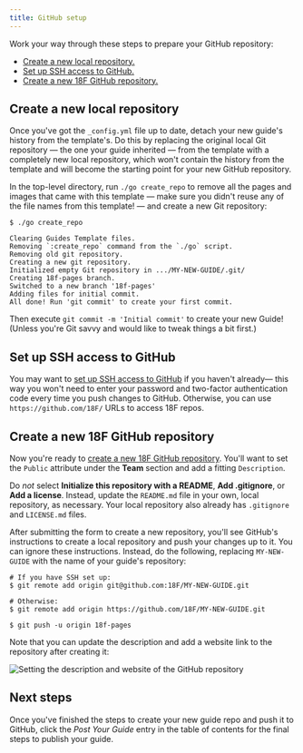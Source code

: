 ```yaml
---
title: GitHub setup
---
```

Work your way through these steps to prepare your GitHub repository:

- [Create a new local repository.](#create-local-repo)
- [Set up SSH access to GitHub.](#set-up-ssh)
- [Create a new 18F GitHub repository.](#create-18f-repo)

## <a name="create-local-repo"></a>Create a new local repository

Once you've got the `_config.yml` file up to date, detach your new
guide's history from the template's. Do this by replacing the
original local Git repository — the one your guide inherited — from the template with a
completely new local repository, which won't contain the history from the
template and will become the starting point for your new GitHub repository.

In the top-level directory, run `./go create_repo` to remove all the pages
and images that came with this template — make sure you didn't reuse any of the
file names from this template! — and create a new Git repository:

```
$ ./go create_repo

Clearing Guides Template files.
Removing `:create_repo` command from the `./go` script.
Removing old git repository.
Creating a new git repository.
Initialized empty Git repository in .../MY-NEW-GUIDE/.git/
Creating 18f-pages branch.
Switched to a new branch '18f-pages'
Adding files for initial commit.
All done! Run 'git commit' to create your first commit.
```

Then execute `git commit -m 'Initial commit'` to create your new Guide!
(Unless you're Git savvy and would like to tweak things a bit first.)

## <a name="set-up-ssh"></a>Set up SSH access to GitHub

You may want to [set up SSH access to
GitHub](https://help.github.com/articles/generating-ssh-keys/) if you haven't
already— this way you won't need to enter your password and two-factor authentication
code every time you push changes to GitHub. Otherwise, you can use
`https://github.com/18F/` URLs to access 18F repos.

## <a name="create-18f-repo"></a>Create a new 18F GitHub repository

Now you're ready to [create a new 18F GitHub
repository](https://github.com/organizations/18F/repositories/new). You'll
want to set the `Public` attribute under the **Team** section and add a
fitting `Description`.

Do _not_ select **Initialize this repository with a README**, **Add
.gitignore**, or **Add a license**. Instead, update the `README.md` file in
your own, local repository, as necessary. Your local repository also already has
`.gitignore` and `LICENSE.md` files.

After submitting the form to create a new repository, you'll see GitHub's
instructions to create a local repository and push your changes up to it. You can ignore these instructions. Instead, do the following, replacing `MY-NEW-GUIDE` with the name of your guide's repository:

```
# If you have SSH set up:
$ git remote add origin git@github.com:18F/MY-NEW-GUIDE.git

# Otherwise:
$ git remote add origin https://github.com/18F/MY-NEW-GUIDE.git

$ git push -u origin 18f-pages
```

Note that you can update the description and add a website link to the
repository after creating it:

<img src="{{site.baseurl}}/images/description.png" alt="Setting the
description and website of the GitHub repository">

## Next steps

Once you've finished the steps to create your new guide repo and push it
to GitHub, click the _Post Your Guide_ entry in the table of contents for the
final steps to publish your guide.
